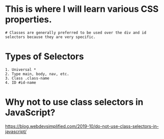 # This is where I will learn various CSS properties.
    # Classes are generally preferred to be used over the div and id selectors because they are very specific.
# Types of Selectors
    1. Universal *
    2. Type main, body, nav, etc.
    3. Class .class-name
    4. ID #id-name
# Why not to use class selectors in JavaScript?
https://blog.webdevsimplified.com/2019-10/do-not-use-class-selectors-in-javascript/